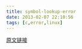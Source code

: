 ```yaml
---
title: symbol-lookup-error
date: 2013-02-07 22:10:56
tags: [c,error,linux]
---
```

[原文链接](http://www.cnblogs.com/liangxiaxu/archive/2013/02/07/2908562.html)